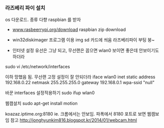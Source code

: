 ### 라즈베리 파이 설치

os 다운로드. 종류 다향 raspbian 를 받자
- www.rasbeerrypi.org/download
raspbian zip download

- win32diskimager
프로그램 이용 img sd 카드에 씌움
라즈베리파이 부팅 붕~

- 인터넷 설정
유선은 그냥 되고, 무선랜은 꼽으면 wlan0  보이면 좋은데 안보이기도 하더라

sudo vi /etc/network/interfaces

이하 망했음 됨. 무선랜 고정 설정이 잘 안되더라
iface wlan0 inet static
address 192.168.0.22
netmask 255.255.255.0
gateway 192.168.0.1
wpa-ssid "null"

바꾼 interfaces 설정적용하기
sudo ifup wlan0

웹캠설치
sudo apt-get install motion

koazaz.iptime.org:8180
ie. 크롬에서는 안보임. 파폭에서 8180 포트로 보면 웹캠보임
참고
http://jonghyunkim816.blogspot.kr/2014/01/webcam.html
